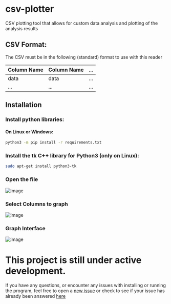 # csv-plotter
CSV plotting tool that allows for custom data analysis and plotting of the analysis results

## CSV Format:
The CSV must be in the following (standard) format to use with this reader

|Column Name|Column Name|...|
|---|---|---|
|data|data|...|
|...|...|...|...|

## Installation
### Install python libraries:
#### On Linux or Windows:
```bash
python3 -m pip install -r requirements.txt
```
### Install the tk C++ library for Python3 (only on Linux):
```bash
sudo apt-get install python3-tk
```
### Open the file
![image](https://user-images.githubusercontent.com/45466247/123446002-10e62780-d59e-11eb-8c74-b52288833011.png)
### Select Columns to graph
![image](https://user-images.githubusercontent.com/45466247/123446127-2eb38c80-d59e-11eb-9c76-699f34ca14e6.png)
### Graph Interface
![image](https://user-images.githubusercontent.com/45466247/125132687-4c1e4580-e0ca-11eb-92c8-573e6651bf82.png)


# This project is still under active development.
If you have any questions, or encounter any issues with installing or running the program, feel free to open a [new issue](https://github.com/schiltz3/csv-plotter/issues/new)
or check to see if your issue has already been answered [here](https://github.com/schiltz3/csv-plotter/issues)
